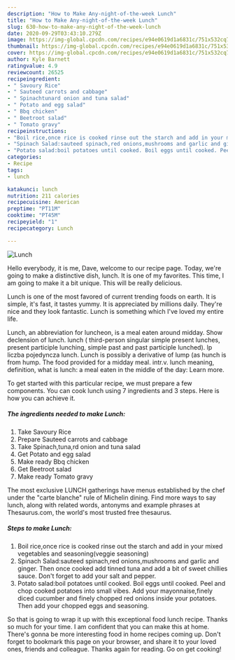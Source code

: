 ```yaml
---
description: "How to Make Any-night-of-the-week Lunch"
title: "How to Make Any-night-of-the-week Lunch"
slug: 630-how-to-make-any-night-of-the-week-lunch
date: 2020-09-29T03:43:10.279Z
image: https://img-global.cpcdn.com/recipes/e94e0619d1a6831c/751x532cq70/lunch-recipe-main-photo.jpg
thumbnail: https://img-global.cpcdn.com/recipes/e94e0619d1a6831c/751x532cq70/lunch-recipe-main-photo.jpg
cover: https://img-global.cpcdn.com/recipes/e94e0619d1a6831c/751x532cq70/lunch-recipe-main-photo.jpg
author: Kyle Barnett
ratingvalue: 4.9
reviewcount: 26525
recipeingredient:
- " Savoury Rice"
- " Sauteed carrots and cabbage"
- " Spinachtunard onion and tuna salad"
- " Potato and egg salad"
- " Bbq chicken"
- " Beetroot salad"
- " Tomato gravy"
recipeinstructions:
- "Boil rice,once rice is cooked rinse out the starch and add in your mixed vegetables and seasoning(veggie seasoning)"
- "Spinach Salad:sauteed spinach,red onions,mushrooms and garlic and ginger. Then once cooked add tinned tuna and add a bit of sweet chillies sauce. Don&#39;t forget to add your salt and pepper."
- "Potato salad:boil potatoes until cooked. Boil eggs until cooked. Peel and chop cooked potatoes into small vibes. Add your mayonnaise,finely diced cucumber and finely chopped red onions inside your potatoes. Then add your chopped eggs and seasoning."
categories:
- Recipe
tags:
- lunch

katakunci: lunch 
nutrition: 211 calories
recipecuisine: American
preptime: "PT11M"
cooktime: "PT45M"
recipeyield: "1"
recipecategory: Lunch

---
```



![Lunch](https://img-global.cpcdn.com/recipes/e94e0619d1a6831c/751x532cq70/lunch-recipe-main-photo.jpg)

Hello everybody, it is me, Dave, welcome to our recipe page. Today, we're going to make a distinctive dish, lunch. It is one of my favorites. This time, I am going to make it a bit unique. This will be really delicious.

Lunch is one of the most favored of current trending foods on earth. It is simple, it's fast, it tastes yummy. It is appreciated by millions daily. They're nice and they look fantastic. Lunch is something which I've loved my entire life.

Lunch, an abbreviation for luncheon, is a meal eaten around midday. Show declension of lunch. lunch ( third-person singular simple present lunches, present participle lunching, simple past and past participle lunched). lp liczba pojedyncza lunch. Lunch is possibly a derivative of lump (as hunch is from hump. The food provided for a midday meal. intr.v. lunch meaning, definition, what is lunch: a meal eaten in the middle of the day: Learn more.


To get started with this particular recipe, we must prepare a few components. You can cook lunch using 7 ingredients and 3 steps. Here is how you can achieve it.

<!--inarticleads1-->

##### The ingredients needed to make Lunch:

1. Take  Savoury Rice
1. Prepare  Sauteed carrots and cabbage
1. Take  Spinach,tuna,rd onion and tuna salad
1. Get  Potato and egg salad
1. Make ready  Bbq chicken
1. Get  Beetroot salad
1. Make ready  Tomato gravy


The most exclusive LUNCH gatherings have menus established by the chef under the &#34;carte blanche&#34; rule of Michelin dining. Find more ways to say lunch, along with related words, antonyms and example phrases at Thesaurus.com, the world&#39;s most trusted free thesaurus. 

<!--inarticleads2-->

##### Steps to make Lunch:

1. Boil rice,once rice is cooked rinse out the starch and add in your mixed vegetables and seasoning(veggie seasoning)
1. Spinach Salad:sauteed spinach,red onions,mushrooms and garlic and ginger. Then once cooked add tinned tuna and add a bit of sweet chillies sauce. Don&#39;t forget to add your salt and pepper.
1. Potato salad:boil potatoes until cooked. Boil eggs until cooked. Peel and chop cooked potatoes into small vibes. Add your mayonnaise,finely diced cucumber and finely chopped red onions inside your potatoes. Then add your chopped eggs and seasoning.




So that is going to wrap it up with this exceptional food lunch recipe. Thanks so much for your time. I am confident that you can make this at home. There's gonna be more interesting food in home recipes coming up. Don't forget to bookmark this page on your browser, and share it to your loved ones, friends and colleague. Thanks again for reading. Go on get cooking!
